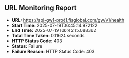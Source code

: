 ## URL Monitoring Report

- **URL:** https://api-gw1-prod1.fisglobal.com/gw/v1/health
- **Start Time:** 2025-07-19T06:45:14.972122
- **End Time:** 2025-07-19T06:45:15.088362
- **Total Time Taken:** 0.11624 seconds
- **HTTP Status Code:** 403
- **Status:** Failure
- **Failure Reason:** HTTP Status Code: 403
